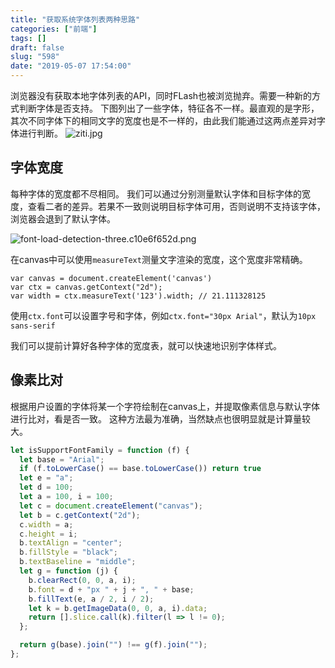 ```yaml
---
title: "获取系统字体列表两种思路"
categories: ["前端"]
tags: []
draft: false
slug: "598"
date: "2019-05-07 17:54:00"
---
```


浏览器没有获取本地字体列表的API，同时FLash也被浏览抛弃。需要一种新的方式判断字体是否支持。
下图列出了一些字体，特征各不一样。最直观的是字形，其次不同字体下的相同文字的宽度也是不一样的，由此我们能通过这两点差异对字体进行判断。
![ziti.jpg][1]

## 字体宽度
每种字体的宽度都不尽相同。
我们可以通过分别测量默认字体和目标字体的宽度，查看二者的差异。若果不一致则说明目标字体可用，否则说明不支持该字体，浏览器会退到了默认字体。

![font-load-detection-three.c10e6f652d.png][2]

在canvas中可以使用`measureText`测量文字渲染的宽度，这个宽度非常精确。
```
var canvas = document.createElement('canvas')
var ctx = canvas.getContext("2d");
var width = ctx.measureText('123').width; // 21.111328125
```

使用`ctx.font`可以设置字号和字体，例如`ctx.font="30px Arial"`，默认为`10px sans-serif`

我们可以提前计算好各种字体的宽度表，就可以快速地识别字体样式。

## 像素比对

根据用户设置的字体将某一个字符绘制在canvas上，并提取像素信息与默认字体进行比对，看是否一致。
这种方法最为准确，当然缺点也很明显就是计算量较大。
```js
let isSupportFontFamily = function (f) {
  let base = "Arial";
  if (f.toLowerCase() == base.toLowerCase()) return true
  let e = "a";
  let d = 100;
  let a = 100, i = 100;
  let c = document.createElement("canvas");
  let b = c.getContext("2d");
  c.width = a;
  c.height = i;
  b.textAlign = "center";
  b.fillStyle = "black";
  b.textBaseline = "middle";
  let g = function (j) {
    b.clearRect(0, 0, a, i);
    b.font = d + "px " + j + ", " + base;
    b.fillText(e, a / 2, i / 2);
    let k = b.getImageData(0, 0, a, i).data;
    return [].slice.call(k).filter(l => l != 0);
  };

  return g(base).join("") !== g(f).join("");
};
```



  [1]: https://img.bi-bo.cn/2019/05/3935979410.jpg
  [2]: https://img.bi-bo.cn/2019/05/3294082693.png
